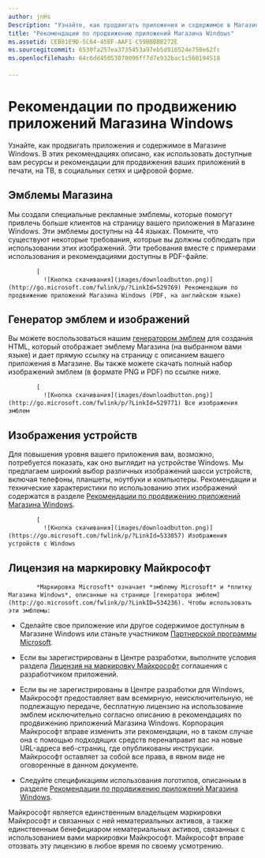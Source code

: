 ```yaml
---
author: jnHs
Description: "Узнайте, как продвигать приложения и содержимое в Магазине Windows. В этих рекомендациях описано, как использовать доступные вам ресурсы и рекомендации для продвижения ваших приложений в печати, на ТВ, в социальных сетях и цифровой форме."
title: "Рекомендации по продвижению приложений Магазина Windows"
ms.assetid: CEB81E9D-5C64-458F-AAF1-C59BBBBB272E
ms.sourcegitcommit: 6530fa257ea3735453a97eb5d916524e750e62fc
ms.openlocfilehash: 64c6dd45053070096ff7d7e932bac1c560194518

---
```


# Рекомендации по продвижению приложений Магазина Windows

Узнайте, как продвигать приложения и содержимое в Магазине Windows. В этих рекомендациях описано, как использовать доступные вам ресурсы и рекомендации для продвижения ваших приложений в печати, на ТВ, в социальных сетях и цифровой форме.

## Эмблемы Магазина

Мы создали специальные рекламные эмблемы, которые помогут привлечь больше клиентов на страницу вашего приложения в Магазине Windows. Эти эмблемы доступны на 44 языках. Помните, что существуют некоторые требования, которые вы должны соблюдать при использовании этих изображений. Эти требования вместе с примерами использования и рекомендациями доступны в PDF-файле.


            [
              ![Кнопка скачивания](images/downloadbutton.png)](http://go.microsoft.com/fwlink/p/?LinkId=529769) Рекомендации по продвижению приложений Магазина Windows (PDF, на английском языке)

## Генератор эмблем и изображений

Вы можете воспользоваться нашим [генератором эмблем](http://go.microsoft.com/fwlink/p/?LinkID=534236) для создания HTML, который отображает эмблему Магазина (на выбранном вами языке) и дает прямую ссылку на страницу с описанием вашего приложения в Магазине. Вы также можете скачать полный набор изображений эмблем (в формате PNG и PDF) по ссылке ниже.


            [
              ![Кнопка скачивания](images/downloadbutton.png)](http://go.microsoft.com/fwlink/p/?LinkId=529771) Все изображения эмблем

## Изображения устройств

Для повышения уровня вашего приложения вам, возможно, потребуется показать, как оно выглядит на устройстве Windows. Мы предлагаем широкий выбор различных изображений шасси устройств, включая телефоны, планшеты, ноутбуки и компьютеры. Рекомендации и технические характеристики по использованию этих изображений содержатся в разделе [Рекомендации по продвижению приложений Магазина Windows](http://go.microsoft.com/fwlink/p/?LinkId=529769).


            [
              ![Кнопка скачивания](images/downloadbutton.png)](https://go.microsoft.com/fwlink/p/?LinkId=533057) Изображения устройств c Windows

## Лицензия на маркировку Майкрософт


            *Маркировка Microsoft* означает *эмблему Microsoft* и *плитку Магазина Windows*, описанные на странице [генератора эмблем](http://go.microsoft.com/fwlink/p/?LinkID=534236). Чтобы использовать эти эмблемы:

-   Сделайте свое приложение или другое содержимое доступным в Магазине Windows или станьте участником [Партнерской программы Microsoft](http://go.microsoft.com/fwlink/p/?LinkId=624463).

-   Если вы зарегистрированы в Центре разработки, выполните условия раздела [Лицензия на маркировку Майкрософт](https://msdn.microsoft.com/library/windows/apps/hh694058.aspx#license_to_mark) соглашения с разработчиком приложений.

-   Если вы не зарегистрированы в Центре разработки для Windows, Майкрософт предоставляет вам всемирную, неисключительную, не подлежащую передаче, бесплатную лицензию на использование эмблем исключительно согласно описанию в рекомендациях по продвижению приложений Магазина Windows. Корпорация Майкрософт вправе изменить эти рекомендации, но в таком случае она с помощью подходящих средств перенаправит вас на новые URL-адреса веб-страниц, где опубликованы инструкции. Майкрософт оставляет за собой все права, в явном виде не оговоренные в данном документе.

-   Следуйте спецификациям использования логотипов, описанным в разделе [Рекомендации по продвижению приложений Магазина Windows](http://go.microsoft.com/fwlink/p/?LinkId=529769).

Майкрософт является единственным владельцем маркировки Майкрософт и связанных с ней нематериальных активов, а также единственным бенефициаром нематериальных активов, связанных с использованием вами маркировки Майкрософт. Майкрософт вправе отозвать эту лицензию в любое время по своему усмотрению.

 

 







<!--HONumber=Jun16_HO4-->


